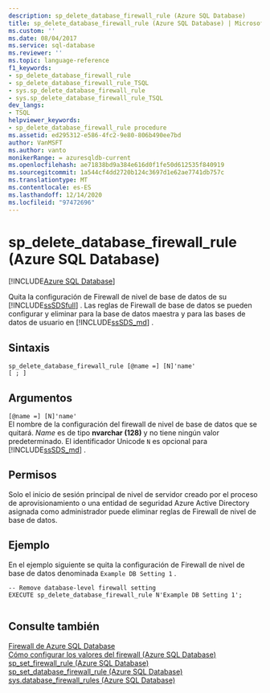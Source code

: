 ```yaml
---
description: sp_delete_database_firewall_rule (Azure SQL Database)
title: sp_delete_database_firewall_rule (Azure SQL Database) | Microsoft Docs
ms.custom: ''
ms.date: 08/04/2017
ms.service: sql-database
ms.reviewer: ''
ms.topic: language-reference
f1_keywords:
- sp_delete_database_firewall_rule
- sp_delete_database_firewall_rule_TSQL
- sys.sp_delete_database_firewall_rule
- sys.sp_delete_database_firewall_rule_TSQL
dev_langs:
- TSQL
helpviewer_keywords:
- sp_delete_database_firewall_rule procedure
ms.assetid: ed295312-e586-4fc2-9e80-806b490ee7bd
author: VanMSFT
ms.author: vanto
monikerRange: = azuresqldb-current
ms.openlocfilehash: ae71838bd9a384e616d0f1fe50d612535f840919
ms.sourcegitcommit: 1a544cf4dd2720b124c3697d1e62ae7741db757c
ms.translationtype: MT
ms.contentlocale: es-ES
ms.lasthandoff: 12/14/2020
ms.locfileid: "97472696"
---
```

# <a name="sp_delete_database_firewall_rule-azure-sql-database"></a>sp_delete_database_firewall_rule (Azure SQL Database)
[!INCLUDE[Azure SQL Database](../../includes/applies-to-version/asdb.md)]

  Quita la configuración de Firewall de nivel de base de datos de su [!INCLUDE[ssSDSfull](../../includes/sssdsfull-md.md)] . Las reglas de Firewall de base de datos se pueden configurar y eliminar para la base de datos maestra y para las bases de datos de usuario en [!INCLUDE[ssSDS_md](../../includes/sssds-md.md)] .   
  
 
## <a name="syntax"></a>Sintaxis  
  
```    
sp_delete_database_firewall_rule [@name =] [N]'name'
[ ; ]  
```  
  
## <a name="arguments"></a>Argumentos  
 `[@name =] [N]'name'`  
 El nombre de la configuración del firewall de nivel de base de datos que se quitará. *Name* es de tipo **nvarchar (128)** y no tiene ningún valor predeterminado. El identificador Unicode `N` es opcional para [!INCLUDE[ssSDS_md](../../includes/sssds-md.md)] . 
  
## <a name="permissions"></a>Permisos  
 Solo el inicio de sesión principal de nivel de servidor creado por el proceso de aprovisionamiento o una entidad de seguridad Azure Active Directory asignada como administrador puede eliminar reglas de Firewall de nivel de base de datos.  
  
## <a name="example"></a>Ejemplo  
 En el ejemplo siguiente se quita la configuración de Firewall de nivel de base de datos denominada `Example DB Setting 1` .
  
```  
-- Remove database-level firewall setting  
EXECUTE sp_delete_database_firewall_rule N'Example DB Setting 1';  
  
```  
  
## <a name="see-also"></a>Consulte también  
 [Firewall de Azure SQL Database](/azure/azure-sql/database/firewall-configure)   
 [Cómo configurar los valores del firewall (Azure SQL Database)](/azure/azure-sql/database/firewall-configure)   
 [sp_set_firewall_rule &#40;Azure SQL Database&#41;](../../relational-databases/system-stored-procedures/sp-set-firewall-rule-azure-sql-database.md)   
 [sp_set_database_firewall_rule &#40;Azure SQL Database&#41;](../../relational-databases/system-stored-procedures/sp-set-database-firewall-rule-azure-sql-database.md)   
 [sys.database_firewall_rules &#40;Azure SQL Database&#41;](../../relational-databases/system-catalog-views/sys-database-firewall-rules-azure-sql-database.md)  
  
